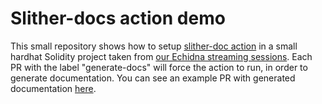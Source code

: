 # Slither-docs action demo

This small repository shows how to setup [slither-doc action](https://github.com/crytic/slither-docs-action) in a small hardhat Solidity project taken from [our Echidna streaming sessions](https://github.com/crytic/echidna-streaming-series/tree/main/part2/staker). Each PR with the label "generate-docs" will force the action to run, in order to generate documentation. You can see an example PR with generated documentation [here](https://github.com/crytic/slither-docs-demo/pull/2).
